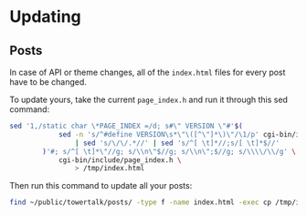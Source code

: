 # Updating

## Posts

In case of API or theme changes, all of the `index.html` files for every post have to be changed.

To update yours, take the current `page_index.h` and run it through this sed command:

```bash
sed '1,/static char \*PAGE_INDEX =/d; s#\" VERSION \"#'$(
            sed -n 's/^#define VERSION\s*\"\([^\"]*\)\"/\1/p' cgi-bin/include/version.h \
                | sed 's/\/\/.*//' | sed 's/^[ \t]*//;s/[ \t]*$//'
        )'#; s/^[ \t]*\"//g; s/\\n\"$//g; s/\\n\";$//g; s/\\\\/\\/g' \
            cgi-bin/include/page_index.h \
                > /tmp/index.html
```

Then run this command to update all your posts:

```bash
find ~/public/towertalk/posts/ -type f -name index.html -exec cp /tmp/index.html {} \;
```
